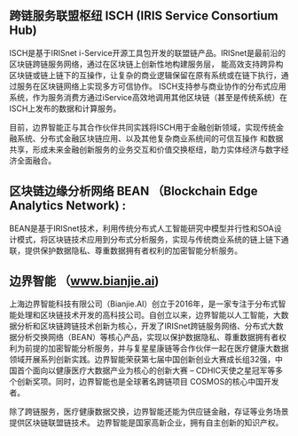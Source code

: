 ## 跨链服务联盟枢纽 ISCH (IRIS Service Consortium Hub) 

ISCH是基于IRISnet i-Service开源工具包开发的联盟链产品。IRISnet是最前沿的区块链跨链服务网络，通过在区块链上创新性地构建服务层，
能高效支持跨异构区块链或链上链下的互操作，让复杂的商业逻辑保留在原有系统或在链下执行，通过服务在区块链网络上实现多方可信协作。
ISCH支持参与商业协作的分布式应用系统，作为服务消费方通过iService高效地调用其他区块链（甚至是传统系统）在ISCH上发布的数据和计算服务。

目前，边界智能正与其合作伙伴共同实践将ISCH用于金融创新领域，实现传统金融系统、分布式金融区块链应用、以及其他复杂商业系统间的可信互操作
和数据共享，形成未来金融创新服务的业务交互和价值交换枢纽，助力实体经济与数字经济全面融合。

## 区块链边缘分析网络 BEAN （Blockchain Edge Analytics Network) :

BEAN是基于IRISnet技术，利用传统分布式人工智能研究中模型并行性和SOA设计模式，将区块链技术应用到分布式分析服务，实现与传统商业系统的链上链下通联，提供保护数据隐私、尊重数据拥有者权利的加密智能分析服务。

## 边界智能 （www.bianjie.ai)

上海边界智能科技有限公司（Bianjie.AI）创立于2016年，是一家专注于分布式智能处理和区块链技术开发的高科技公司。自创立以来，边界智能以人工智能，大数据分析和区块链跨链技术创新为核心，开发了IRISnet跨链服务网络、分布式大数据分析交换网络（BEAN）等核心产品，实现以保护数据隐私、尊重数据拥有者权利为前提的加密智能分析服务，并与复星星康链等合作伙伴一起在医疗健康大数据领域开展系列创新实践。边界智能荣获第七届中国创新创业大赛成长组32强，中国首个面向以健康医疗大数据产业为核心的创新大赛 – CDHIC天使之星冠军等多个创新奖项。同时，边界智能也是全球著名跨链项目 COSMOS的核心中国开发者。
 
除了跨链服务，医疗健康数据交换，边界智能还能为供应链金融，存证等业务场景提供区块链联盟链技术。 边界智能是国家高新企业，拥有自主创新的知识产权。
